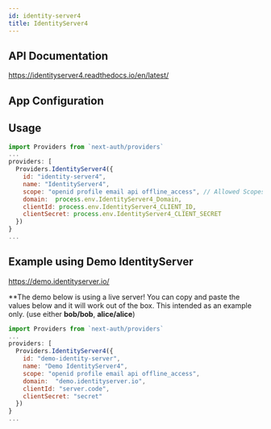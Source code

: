 ```yaml
---
id: identity-server4
title: IdentityServer4
---
```


## API Documentation

https://identityserver4.readthedocs.io/en/latest/


## App Configuration


## Usage

```js
import Providers from `next-auth/providers`
...
providers: [
  Providers.IdentityServer4({
    id: "identity-server4", 
    name: "IdentityServer4", 
    scope: "openid profile email api offline_access", // Allowed Scopes
    domain:  process.env.IdentityServer4_Domain,
    clientId: process.env.IdentityServer4_CLIENT_ID,
    clientSecret: process.env.IdentityServer4_CLIENT_SECRET
  })
}
...
```


## Example using Demo IdentityServer
https://demo.identityserver.io/

**The demo below is using a live server!  You can copy and paste the values below and it will work out of the box.
  This intended as an example only. (use either <b>bob/bob</b>, <b>alice/alice</b>) 
 
```js
import Providers from `next-auth/providers`
...
providers: [
  Providers.IdentityServer4({
    id: "demo-identity-server",  
    name: "Demo IdentityServer4", 
    scope: "openid profile email api offline_access", 
    domain:  "demo.identityserver.io",
    clientId: "server.code",
    clientSecret: "secret"
  })
}
...
